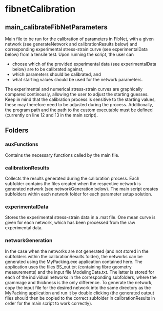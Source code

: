 # fibnetCalibration

## main_calibrateFibNetParameters
Main file to be run for the calibration of parameters in FibNet, with a given network (see generateNetwork and calibrationResults below) and corresponding experimental stress-strain curve (see experimentalData below) from a tensile test. Upon running the script, the user can
* choose which of the provided experimental data (see experimentalData below) are to be calibrated against, 
* which parameters should be calibrated, and 
* what starting values should be used for the network parameters.
  
The experimental and numerical stress-strain curves are graphically compared continously, allowing the user to adjust the starting guesses. Keep in mind that the calibration process is sensitive to the starting values, these may therefore need to be adjusted during the process. 
Additionally, the program path and the path to the custom executable must be defined (currently on line 12 and 13 in the main script).

## Folders
### auxFunctions
Contains the necessary functions called by the main file.
### calibrationResults
Collects the results generated during the calibration process. Each subfolder contains the files created when the respective network is generated network (see networkGeneration below). The main script creates subfolders within each network folder for each parameter setup solution.
### experimentalData
Stores the experimental stress-strain data in a .mat file. One mean curve is given for each network, which has been processed from the raw experimental data.
### networkGeneration
In the case when the networks are not generated (and not stored in the subfolders within the calibrationResults folder), the networks can be generated using the MyPacking.exe application contained here. The application uses the files BS_out.txt (containing fibre geometry measurements) and the input file ModelingData.txt. The latter is stored for each of the individual networks in the corresponding subfolders, where the grammage and thickness is the only difference. To generate the network, copy the input file for the desired network into the same directory as the MyPacking application and run it by double clicking (the generated output files should then be copied to the correct subfolder in calibrationResults in order for the main script to work correctly).
